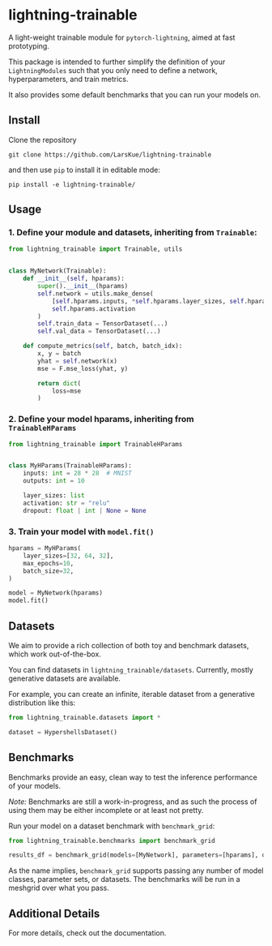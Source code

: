 # lightning-trainable
A light-weight trainable module for `pytorch-lightning`, aimed at fast prototyping.

This package is intended to further simplify the definition of your `LightningModules`
such that you only need to define a network, hyperparameters, and train metrics.

It also provides some default benchmarks that you can run your models on.

## Install
Clone the repository

`git clone https://github.com/LarsKue/lightning-trainable`

and then use `pip` to install it in editable mode:

`pip install -e lightning-trainable/`

## Usage
### 1. Define your module and datasets, inheriting from `Trainable`:

```python
from lightning_trainable import Trainable, utils


class MyNetwork(Trainable):
    def __init__(self, hparams):
        super().__init__(hparams)
        self.network = utils.make_dense(
            [self.hparams.inputs, *self.hparams.layer_sizes, self.hparams.outputs],
            self.hparams.activation
        )
        self.train_data = TensorDataset(...)
        self.val_data = TensorDataset(...)

    def compute_metrics(self, batch, batch_idx):
        x, y = batch
        yhat = self.network(x)
        mse = F.mse_loss(yhat, y)

        return dict(
            loss=mse
        )
```

### 2. Define your model hparams, inheriting from `TrainableHParams`

```python
from lightning_trainable import TrainableHParams


class MyHParams(TrainableHParams):
    inputs: int = 28 * 28  # MNIST
    outputs: int = 10

    layer_sizes: list
    activation: str = "relu"
    dropout: float | int | None = None
```

### 3. Train your model with `model.fit()`
```python
hparams = MyHParams(
    layer_sizes=[32, 64, 32],
    max_epochs=10,
    batch_size=32,
)

model = MyNetwork(hparams)
model.fit()
```

## Datasets
We aim to provide a rich collection of both toy and benchmark datasets, which work out-of-the-box.

You can find datasets in `lightning_trainable/datasets`. Currently, mostly generative datasets are available.

For example, you can create an infinite, iterable dataset from a generative distribution like this:

```python
from lightning_trainable.datasets import *

dataset = HypershellsDataset()
```

## Benchmarks
Benchmarks provide an easy, clean way to test the inference performance of your models.

*Note:* Benchmarks are still a work-in-progress,
and as such the process of using them may be either incomplete or at least not pretty.

Run your model on a dataset benchmark with `benchmark_grid`:

```python
from lightning_trainable.benchmarks import benchmark_grid

results_df = benchmark_grid(models=[MyNetwork], parameters=[hparams], datasets=[dataset])
```

As the name implies, `benchmark_grid` supports passing any number of model classes,
parameter sets, or datasets. The benchmarks will be run in a meshgrid over what you pass.

## Additional Details
For more details, check out the documentation.